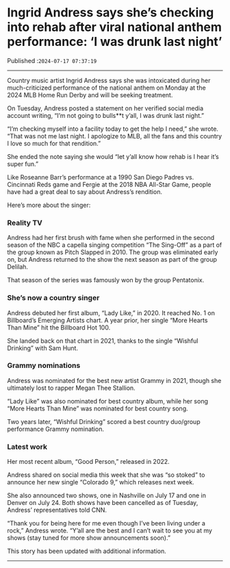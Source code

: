 # Ingrid Andress says she’s checking into rehab after viral national anthem performance: ‘I was drunk last night’

Published :`2024-07-17 07:37:19`

---

Country music artist Ingrid Andress says she was intoxicated during her much-criticized performance of the national anthem on Monday at the 2024 MLB Home Run Derby and will be seeking treatment.

On Tuesday, Andress posted a statement on her verified social media account writing, “I’m not going to bulls**t y’all, I was drunk last night.”

“I’m checking myself into a facility today to get the help I need,” she wrote. “That was not me last night. I apologize to MLB, all the fans and this country I love so much for that rendition.”

She ended the note saying she would “let y’all know how rehab is I hear it’s super fun.”

Like Roseanne Barr’s performance at a 1990 San Diego Padres vs. Cincinnati Reds game and Fergie at the 2018 NBA All-Star Game, people have had a great deal to say about Andress’s rendition.

Here’s more about the singer:

### Reality TV

Andress had her first brush with fame when she performed in the second season of the NBC a capella singing competition “The Sing-Off” as a part of the group known as Pitch Slapped in 2010. The group was eliminated early on, but Andress returned to the show the next season as part of the group Delilah.

That season of the series was famously won by the group Pentatonix.

### She’s now a country singer

Andress debuted her first album, “Lady Like,” in 2020. It reached No. 1 on Billboard’s Emerging Artists chart. A year prior, her single “More Hearts Than Mine” hit the Billboard Hot 100.

She landed back on that chart in 2021, thanks to the single “Wishful Drinking” with Sam Hunt.

### Grammy nominations

Andress was nominated for the best new artist Grammy in 2021, though she ultimately lost to rapper Megan Thee Stallion.

“Lady Like” was also nominated for best country album, while her song “More Hearts Than Mine” was nominated for best country song.

Two years later, “Wishful Drinking” scored a best country duo/group performance Grammy nomination.

### Latest work

Her most recent album, “Good Person,” released in 2022.

Andress shared on social media this week that she was “so stoked” to announce her new single “Colorado 9,” which releases next week.

She also announced two shows, one in Nashville on July 17 and one in Denver on July 24. Both shows have been cancelled as of Tuesday, Andress’ representatives told CNN.

“Thank you for being here for me even though I’ve been living under a rock,” Andress wrote. “Y’all are the best and I can’t wait to see you at my shows (stay tuned for more show announcements soon).”

This story has been updated with additional information.

---

